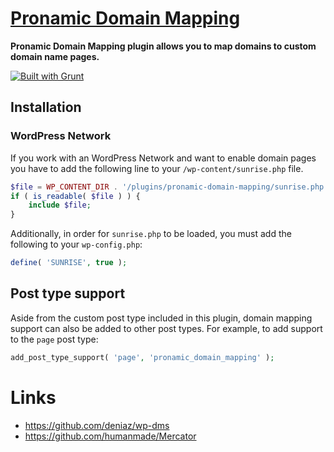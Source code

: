 # [Pronamic Domain Mapping](https://www.pronamic.eu/plugins/pronamic-domain-mapping/)

**Pronamic Domain Mapping plugin allows you to map domains to custom domain name pages.**

[![Built with Grunt](https://cdn.gruntjs.com/builtwith.png)](https://gruntjs.com/)

## Installation

### WordPress Network

If you work with an WordPress Network and want to enable domain pages you have
to add the following line to your `/wp-content/sunrise.php` file.

```php
$file = WP_CONTENT_DIR . '/plugins/pronamic-domain-mapping/sunrise.php'; 
if ( is_readable( $file ) ) {
	include $file;
}
```

Additionally, in order for `sunrise.php` to be loaded, you must add the following to your `wp-config.php`:

```php
define( 'SUNRISE', true );
```

## Post type support

Aside from the custom post type included in this plugin, domain mapping support can also be added
to other post types. For example, to add support to the `page` post type: 

```php
add_post_type_support( 'page', 'pronamic_domain_mapping' );
```

# Links

*	https://github.com/deniaz/wp-dms
*	https://github.com/humanmade/Mercator
